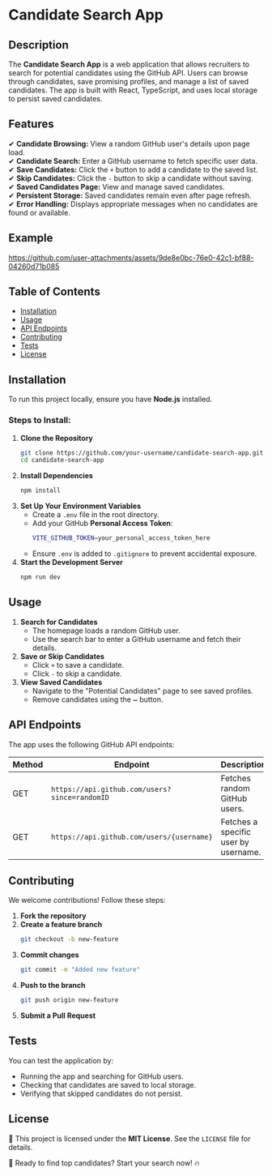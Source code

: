 # Candidate Search App

## Description
The **Candidate Search App** is a web application that allows recruiters to search for potential candidates using the GitHub API. Users can browse through candidates, save promising profiles, and manage a list of saved candidates. The app is built with React, TypeScript, and uses local storage to persist saved candidates.

## Features
✔ **Candidate Browsing:** View a random GitHub user's details upon page load.  
✔ **Candidate Search:** Enter a GitHub username to fetch specific user data.  
✔ **Save Candidates:** Click the `+` button to add a candidate to the saved list.  
✔ **Skip Candidates:** Click the `-` button to skip a candidate without saving.  
✔ **Saved Candidates Page:** View and manage saved candidates.  
✔ **Persistent Storage:** Saved candidates remain even after page refresh.  
✔ **Error Handling:** Displays appropriate messages when no candidates are found or available.  

## Example



https://github.com/user-attachments/assets/9de8e0bc-76e0-42c1-bf88-04260d71b085



## Table of Contents
- [Installation](#installation)
- [Usage](#usage)
- [API Endpoints](#api-endpoints)
- [Contributing](#contributing)
- [Tests](#tests)
- [License](#license)

## Installation
To run this project locally, ensure you have **Node.js** installed.

### Steps to Install:
1. **Clone the Repository**
   ```sh
   git clone https://github.com/your-username/candidate-search-app.git
   cd candidate-search-app
   ```
2. **Install Dependencies**
   ```sh
   npm install
   ```
3. **Set Up Your Environment Variables**
   - Create a `.env` file in the root directory.
   - Add your GitHub **Personal Access Token**:
     ```sh
     VITE_GITHUB_TOKEN=your_personal_access_token_here
     ```
   - Ensure `.env` is added to `.gitignore` to prevent accidental exposure.
4. **Start the Development Server**
   ```sh
   npm run dev
   ```

## Usage
1. **Search for Candidates**
   - The homepage loads a random GitHub user.
   - Use the search bar to enter a GitHub username and fetch their details.
2. **Save or Skip Candidates**
   - Click `+` to save a candidate.
   - Click `-` to skip a candidate.
3. **View Saved Candidates**
   - Navigate to the "Potential Candidates" page to see saved profiles.
   - Remove candidates using the `➖` button.

## API Endpoints
The app uses the following GitHub API endpoints:

| Method | Endpoint                        | Description                              |
|--------|--------------------------------|----------------------------------|
| GET    | `https://api.github.com/users?since=randomID` | Fetches random GitHub users. |
| GET    | `https://api.github.com/users/{username}` | Fetches a specific user by username. |

## Contributing
We welcome contributions! Follow these steps:
1. **Fork the repository**
2. **Create a feature branch**
   ```sh
   git checkout -b new-feature
   ```
3. **Commit changes**
   ```sh
   git commit -m "Added new feature"
   ```
4. **Push to the branch**
   ```sh
   git push origin new-feature
   ```
5. **Submit a Pull Request**

## Tests
You can test the application by:
- Running the app and searching for GitHub users.
- Checking that candidates are saved to local storage.
- Verifying that skipped candidates do not persist.

## License
📜 This project is licensed under the **MIT License**. See the `LICENSE` file for details.

🚀 Ready to find top candidates? Start your search now! 🔥

